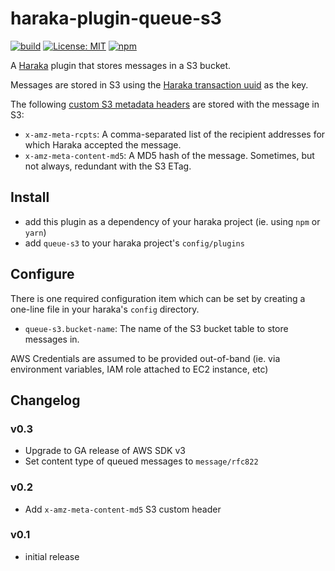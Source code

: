 # haraka-plugin-queue-s3

[![build](https://github.com/mfogel/haraka-plugin-queue-s3/workflows/build/badge.svg)](https://github.com/mfogel/haraka-plugin-queue-s3/actions?query=workflow%3Abuild)
[![License: MIT](https://img.shields.io/badge/License-MIT-green.svg)](https://opensource.org/licenses/MIT)
[![npm](https://img.shields.io/npm/v/haraka-plugin-queue-s3.svg)](https://www.npmjs.com/package/haraka-plugin-queue-s3)

A [Haraka](https://github.com/haraka/Haraka) plugin that stores messages in a S3 bucket.

Messages are stored in S3 using the [Haraka transaction uuid](https://haraka.github.io/manual/Transaction.html) as the key.

The following [custom S3 metadata headers](https://docs.aws.amazon.com/AmazonS3/latest/dev/UsingMetadata.html#UserMetadata) are stored with the message in S3:

- `x-amz-meta-rcpts`: A comma-separated list of the recipient addresses for which Haraka accepted the message.
- `x-amz-meta-content-md5`: A MD5 hash of the message. Sometimes, but not always, redundant with the S3 ETag.

## Install

- add this plugin as a dependency of your haraka project (ie. using `npm` or `yarn`)
- add `queue-s3` to your haraka project's `config/plugins`

## Configure

There is one required configuration item which can be set by creating a one-line file in your haraka's `config` directory.

- `queue-s3.bucket-name`: The name of the S3 bucket table to store messages in.

AWS Credentials are assumed to be provided out-of-band (ie. via environment variables, IAM role attached to EC2 instance, etc)

## Changelog

### v0.3

- Upgrade to GA release of AWS SDK v3
- Set content type of queued messages to `message/rfc822`

### v0.2

- Add `x-amz-meta-content-md5` S3 custom header

### v0.1

- initial release
